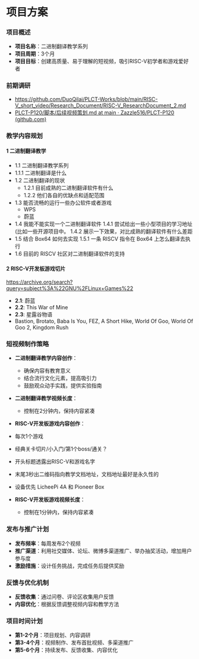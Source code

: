 
# 项目方案
### 项目概述
- **项目名称**：二进制翻译教学系列
- **项目周期**：3个月
- **项目目标**：创建高质量、易于理解的短视频，吸引RISC-V初学者和游戏爱好者

### 前期调研
- https://github.com/DuoQilai/PLCT-Works/blob/main/RISC-V_short_video/Research_Document/RISC-V_ResearchDocument_2.md
- [PLCT-P120/脚本/后续视频策划.md at main · Zazzle516/PLCT-P120 (github.com)](https://github.com/Zazzle516/PLCT-P120/blob/main/%E8%84%9A%E6%9C%AC/%E5%90%8E%E7%BB%AD%E8%A7%86%E9%A2%91%E7%AD%96%E5%88%92.md)
### 教学内容规划
#### 1 二进制翻译教学

- 1.1 二进制翻译教学系列
 - 1.1.1 二进制翻译是什么
- 1.2 二进制翻译的现状
  - 1.2.1 目前成熟的二进制翻译软件有什么
  - 1.2.2 他们各自的优缺点和适配范围
- 1.3 能否流畅的运行一些办公软件或者游戏
  - WPS
  - 蔚蓝
- 1.4 我能不能实现一个二进制翻译软件
  1.4.1 尝试给出一些小型项目的学习地址(比如一些开源项目中。 
  1.4.2 展示一下效果，对比成熟的翻译软件有什么差距
- 1.5 结合 Box64 如何去实现
  1.5.1 一条 RISCV 指令在 Box64 上怎么翻译去执行
- 1.6 目前的 RISCV 社区对二进制翻译软件的支持

#### 2 RISC-V开发板游戏切片
https://archive.org/search?query=subject%3A%22GNU%2FLinux+Games%22
- **2.1**: 蔚蓝
- **2.2**: This War of Mine
- **2.3**: 星露谷物语
- Bastion, Brotato, Baba Is You, FEZ, A Short Hike, World Of Goo, World Of Goo 2, Kingdom Rush


### 短视频制作策略

- **二进制翻译教学内容创作**：
  - 确保内容有教育意义
  - 结合流行文化元素，提高吸引力
  - 鼓励观众动手实践，提供实验指南
- **二进制翻译教学视频长度**：
  - 控制在2分钟内，保持内容紧凑

- **RISC-V开发板游戏内容创作**：
 - 每次1个游戏
 - 经典关卡切片/小入门/第1个boss/通关？
 - 开头标题透露出RISC-V和游戏名字
 - 末尾3秒出二维码指向教学文档地址，文档地址最好是永久性的
 - 设备优先 LicheePi 4A 和 Pioneer Box
- **RISC-V开发板游戏视频长度**：
  - 控制在1分钟内，保持内容紧凑
  
### 发布与推广计划

- **发布频率**：每周发布2个视频
- **推广渠道**：利用社交媒体、论坛、微博多渠道推广、举办抽奖活动，增加用户参与度
- **激励措施**：设计任务挑战，完成任务后提供奖励


### 反馈与优化机制

- **反馈收集**：通过问卷、评论区收集用户反馈
- **内容优化**：根据反馈调整视频内容和教学方法


### 项目时间计划

- **第1-2个月**：项目规划、内容调研
- **第3-4个月**：视频制作、发布首批视频、多渠道推广
- **第5-6个月**：持续发布、反馈收集、内容优化
